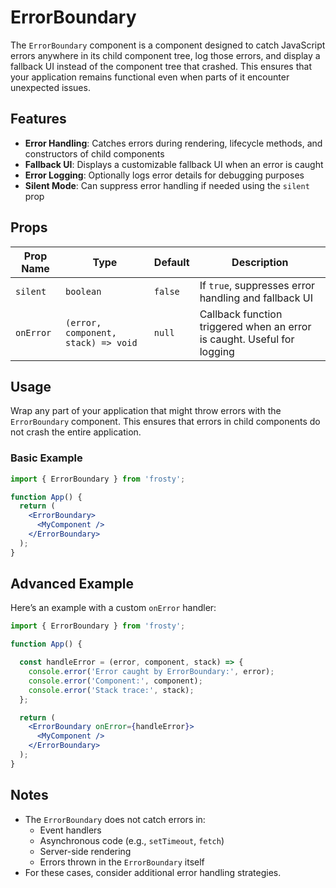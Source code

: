 # ErrorBoundary

The `ErrorBoundary` component is a component designed to catch JavaScript errors anywhere in its child component tree, log those errors, and display a fallback UI instead of the component tree that crashed. This ensures that your application remains functional even when parts of it encounter unexpected issues.

## Features

- **Error Handling**: Catches errors during rendering, lifecycle methods, and constructors of child components
- **Fallback UI**: Displays a customizable fallback UI when an error is caught
- **Error Logging**: Optionally logs error details for debugging purposes
- **Silent Mode**: Can suppress error handling if needed using the `silent` prop

## Props

| Prop Name   | Type                                   | Default | Description                                                                 |
|-------------|----------------------------------------|---------|-----------------------------------------------------------------------------|
| `silent`    | `boolean`                              | `false` | If `true`, suppresses error handling and fallback UI                       |
| `onError`   | `(error, component, stack) => void`    | `null`  | Callback function triggered when an error is caught. Useful for logging    |

## Usage

Wrap any part of your application that might throw errors with the `ErrorBoundary` component. This ensures that errors in child components do not crash the entire application.

### Basic Example

```jsx
import { ErrorBoundary } from 'frosty';

function App() {
  return (
    <ErrorBoundary>
      <MyComponent />
    </ErrorBoundary>
  );
}
```

## Advanced Example

Here’s an example with a custom `onError` handler:

```jsx
import { ErrorBoundary } from 'frosty';

function App() {

  const handleError = (error, component, stack) => {
    console.error('Error caught by ErrorBoundary:', error);
    console.error('Component:', component);
    console.error('Stack trace:', stack);
  };

  return (
    <ErrorBoundary onError={handleError}>
      <MyComponent />
    </ErrorBoundary>
  );
}
```

## Notes

- The `ErrorBoundary` does not catch errors in:
  - Event handlers
  - Asynchronous code (e.g., `setTimeout`, `fetch`)
  - Server-side rendering
  - Errors thrown in the `ErrorBoundary` itself
- For these cases, consider additional error handling strategies.
